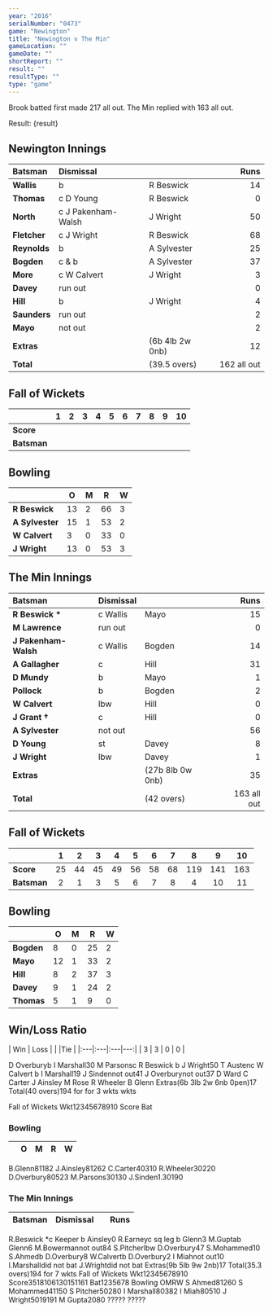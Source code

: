 ```yaml
---
year: "2016"
serialNumber: "0473" 
game: "Newington"
title: "Newington v The Min"
gameLocation: ""
gameDate: ""
shortReport: ""
result: ""
resultType: ""
type: "game"
---
```



Brook batted first made 217 all out. The Min replied with 163 all out.

Result: {result}
 
## Newington Innings

| Batsman | Dismissal |  | Runs |
|:---|:---|---|---:|
| **Wallis** | b | R Beswick | 14 | 
| **Thomas** | c D Young | R Beswick | 0 | 
| **North** | c J Pakenham-Walsh | J Wright | 50 | 
| **Fletcher** | c J Wright | R Beswick | 68 | 
| **Reynolds** | b | A Sylvester | 25 | 
| **Bogden** | c & b | A Sylvester | 37 | 
| **More** | c W Calvert | J Wright | 3 | 
| **Davey** | run out |  | 0 | 
| **Hill** | b | J Wright | 4 | 
| **Saunders** | run out |  | 2 | 
| **Mayo** | not out | | 2 | 
| **Extras** | | (6b 4lb 2w 0nb) | 12 | 
| **Total** | | (39.5 overs) | 162 all out | 

## Fall of Wickets

| | 1 | 2 | 3 | 4 | 5 | 6 | 7 | 8 | 9 | 10 |
|---|:---:|:---:|:---:|:---:|:---:|:---:|:---:|:---:|:---:|:---:|
| **Score** |  |  |  |  |  |  |  |  |  |  |
| **Batsman** |  |  |  |  |  |  |  |  |  |  |

## Bowling

| | O | M | R | W |
|---|---|---|---|---|
| **R Beswick** | 13 | 2 | 66 | 3 | 
| **A Sylvester** | 15 | 1 | 53 | 2 | 
| **W Calvert** | 3 | 0 | 33 | 0 | 
| **J Wright** | 13 | 0 | 53 | 3 | 

## The Min Innings

| Batsman | Dismissal |  | Runs |
|:---|:---|---|---:|
| **R Beswick &#42;** | c Wallis | Mayo | 15 | 
| **M Lawrence** | run out |  | 0 | 
| **J Pakenham-Walsh** | c Wallis | Bogden | 14 | 
| **A Gallagher** | c | Hill | 31 | 
| **D Mundy** | b  | Mayo | 1 | 
| **Pollock** | b | Bogden | 2 | 
| **W Calvert** | lbw | Hill | 0 | 
| **J Grant &#8224;** | c | Hill | 0 | 
| **A Sylvester** | not out |  | 56 | 
| **D Young** | st | Davey | 8 | 
| **J Wright** | lbw | Davey | 1 | 
| **Extras** | | (27b 8lb 0w 0nb) | 35 | 
| **Total** | | (42 overs) | 163 all out | 

## Fall of Wickets

| | 1 | 2 | 3 | 4 | 5 | 6 | 7 | 8 | 9 | 10 |
|---|:---:|:---:|:---:|:---:|:---:|:---:|:---:|:---:|:---:|:---:|
| **Score** | 25 | 44 | 45 | 49 | 56 | 58 | 68 | 119 | 141 | 163 | 
| **Batsman** | 2 | 1 | 3 | 5 | 6 | 7 | 8 | 4 | 10 | 11 | 

## Bowling

| | O | M | R | W |
|---|---|---|---|---|
| **Bogden** | 8 | 0 | 25 | 2 | 
| **Mayo** | 12 | 1 | 33 | 2 | 
| **Hill** | 8 | 2 | 37 | 3 | 
| **Davey** | 9 | 1 | 24 | 2 | 
| **Thomas** | 5 | 1 | 9 | 0 |

## Win/Loss Ratio

| Win | Loss |  |  |Tie |
|:---|:---|:---|---:|
| 3 | 3 | 0 | 0 |



D Overburyb I Marshall30
M Parsonsc R Beswick b J Wright50
T Austenc W Calvert b I Marshall19
J Sindennot out41
J Overburynot out37
D Ward 
C Carter
J Ainsley
M Rose
R Wheeler
B Glenn
Extras(6b 3lb 2w 6nb 0pen)17
Total(40 overs)194 for for 3 wkts wkts

Fall of Wickets
Wkt12345678910
Score
Bat

### Bowling

| | O | M | R | W |
|---|---|---|---|---|

B.Glenn81182
J.Ainsley81262
C.Carter40310
R.Wheeler30220
D.Overbury80523
M.Parsons30130
J.Sinden1.30190


### The Min Innings

| Batsman | Dismissal |  | Runs |
|:---|:---|---|---:|

R.Beswick *c Keeper b Ainsley0
R.Earneyc sq leg b Glenn3
M.Guptab Glenn6
M.Bowermannot out84
S.Pitcherlbw D.Overbury47
S.Mohammed10
S.Ahmedb D.Overbury8
W.Calvertb D.Overbury2
I Miahnot out10
I.Marshalldid not bat
J.Wrightdid not bat
Extras(9b 5lb 9w 2nb)17
Total(35.3 overs)194 for 7 wkts
Fall of Wickets
Wkt12345678910
Score3518106130151161
Bat1235678
Bowling
 OMRW
S Ahmed81260
S Mohammed41150
S Pitcher50280
I Marshall80382
I Miah80510
J Wright5019191
M Gupta2080
?????
?????

